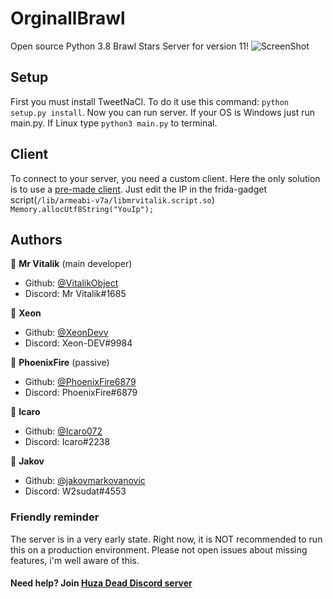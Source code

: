 # OrginallBrawl
Open source Python 3.8 Brawl Stars Server for version 11!
![ScreenShot](https://cdn.discordapp.com/attachments/626129289753919499/811364784586883102/Screenshot_20210216_232644.jpg) 

## Setup
First you must install TweetNaCl. To do it use this command: ```python setup.py install```.
Now you can run server. If your OS is Windows just run main.py. If Linux type ```python3 main.py``` to terminal.

## Client
To connect to your server, you need a custom client. Here the only solution is to use a [pre-made client](https://drive.google.com/file/d/1T_txYfahD1B_8Gdf28np6cwfKn5Itts4/view?usp=drivesdk).
Just edit the IP in the frida-gadget script(```/lib/armeabi-v7a/libmrvitalik.script.so```)
```Memory.allocUtf8String("YouIp");```

## Authors

👤 **Mr Vitalik** (main developer)

* Github: [@VitalikObject](https://github.com/VitalikObject)
* Discord: Mr Vitalik#1685

👤 **Xeon** 

* Github: [@XeonDevv](https://github.com/XeonDevv/)
* Discord: Xeon-DEV#9984

👤 **PhoenixFire** (passive)

* Github: [@PhoenixFire6879](https://github.com/PhoenixFire6879)
* Discord: PhoenixFire#6879

👤 **Icaro**

* Github: [@Icaro072](https://github.com/Icaro072)
* Discord: Icaro#2238

👤 **Jakov**

* Github: [@jakovmarkovanovic](https://github.com/jakovmarkovanovic)
* Discord: W2sudat#4553 

### Friendly reminder
The server is in a very early state. Right now, it is NOT recommended to run this on a production environment. Please not open issues about missing features, i'm well aware of this. 

#### Need help? Join [Huza Dead Discord server](https://discord.gg/evBHXMTgMv)
